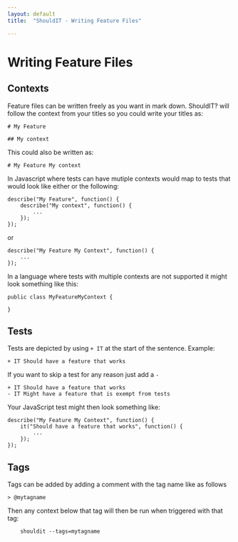 ```yaml
---
layout: default
title:  "ShouldIT - Writing Feature Files"

---
```


# Writing Feature Files

## Contexts

Feature files can be written freely as you want in mark down. ShouldIT? will follow the context from your titles so you could write your titles as:

```
# My Feature

## My context
```

This could also be written as:

```
# My Feature My context
```

In Javascript where tests can have mutiple contexts would map to tests that would look like either or the following:

```
describe("My Feature", function() {
    describe("My context", function() {
        ...
    });
});
```
or
```
describe("My Feature My Context", function() {
    ...
});
```

In a language where tests with multiple contexts are not supported it might look something like this:

```
public class MyFeatureMyContext {

}
```

## Tests

Tests are depicted by using `+ IT` at the start of the sentence. Example:

```
+ IT Should have a feature that works
```

If you want to skip a test for any reason just add a `-`

```
+ IT Should have a feature that works
- IT Might have a feature that is exempt from tests
```

Your JavaScript test might then look something like:

```
describe("My Feature My Context", function() {
    it("Should have a feature that works", function() {
        ...
    });
});
```

## Tags

Tags can be added by adding a comment with the tag name like as follows

```
> @mytagname
```

Then any context below that tag will then be run when triggered with that tag:

```
    shouldit --tags=mytagname
``` 

